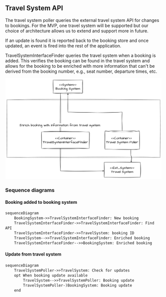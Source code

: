 ## Travel System API
The travel system poller queries the external travel system API for changes to bookings. For the MVP, one travel system will be supported but our choice of architecture allows us to extend and support more in future.

If an update is found it is reported back to the booking store and once updated, an event is fired into the rest of the application.

TravelSystemInterfaceFinder queries the travel system when a booking is added. This verifies the booking can be found in the travel system and allows for the booking to be enriched with more information that can't be derived from the booking number, e.g., seat number, departure times, etc.

![](2023-09-15-16-14-56.png)

### Sequence diagrams
#### Booking added to booking system
```mermaid
sequenceDiagram
    BookingSystem->>TravelSystemInterfaceFinder: New booking
    TravelSystemInterfaceFinder->>TravelSystemInterfaceFinder: Find API
    TravelSystemInterfaceFinder->>TravelSystem: booking ID
    TravelSystem-->>TravelSystemInterfaceFinder: Enriched booking
    TravelSystemInterfaceFinder-->>BookingSystem: Enriched booking
```

#### Update from travel system
```mermaid
sequenceDiagram
    TravelSystemPoller->>TravelSystem: Check for updates
    opt When booking update available
        TravelSystem-->>TravelSystemPoller: Booking update
        TravelSystemPoller-)BookingSystem: Booking update
    end
```